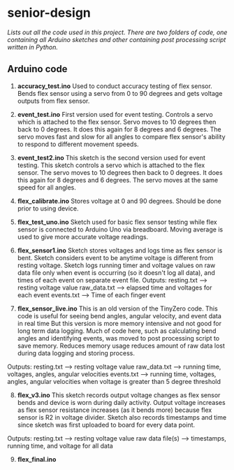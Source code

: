 # senior-design
*Lists out all the code used in this project.*
*There are two folders of code, one containing all Arduino sketches and other containing post processing script written in Python.*

## Arduino code
1. **accuracy_test.ino** 
Used to conduct accuracy testing of flex sensor. Bends flex sensor using a servo from 0 to 90 degrees and gets voltage outputs from flex sensor.

2. **event_test.ino**
First version used for event testing. Controls a servo which is attached to the flex sensor. Servo moves to 10 degrees then back to 0 degrees. It does this again for 8 degrees and 6 degrees. The servo moves fast and slow for all angles to compare flex sensor's ability to respond to different movement speeds.

3. **event_test2.ino**
This sketch is the second version used for event testing. This sketch controls a servo which is attached to the flex sensor. The servo moves to 10 degrees then back to 0 degrees. It does this again for 8 degrees and 6 degrees. The servo moves at the same speed for all angles.

4. **flex_calibrate.ino**
Stores voltage at 0 and 90 degrees. Should be done prior to using device.

5. **flex_test_uno.ino**
Sketch used for basic flex sensor testing while flex sensor is connected to Arduino Uno via breadboard. Moving average is used to give more accurate voltage readings.

6. **flex_sensor1.ino**
Sketch stores voltages and logs time as flex sensor is bent. Sketch considers event to be anytime voltage is different from resting voltage. Sketch logs running timer and voltage values on raw data file only when event is occurring (so it doesn't log all data), and times of each event on separate event file.
Outputs: resting.txt --> resting voltage value
         raw_data.txt --> elapsed time and voltages for each event
         events.txt --> Time of each finger event
         
7. **flex_sensor_live.ino**
This is an old version of the TinyZero code. This code is useful for seeing bend angles, angular velocity, and event data in real time
But this version is more memory intensive and not good for long term data logging. Much of code here, such as calculating bend angles and identifying events, was moved to post processing script to save memory. Reduces memory usage reduces amount of raw data lost during data logging and storing process.

Outputs: resting.txt --> resting voltage value
         raw_data.txt --> running time, voltages, angles, angular velocities
         events.txt --> running time, voltages, angles, angular velocities when voltage is greater than 5 degree threshold
         
8. **flex_v3.ino**
This sketch records output voltage changes as flex sensor bends and device is worn during daily activity. Output voltage increases as flex sensor resistance increases (as it bends more) because flex sensor is R2 in voltage divider. Sketch also records timestamps and time since sketch was first uploaded to board for every data point.

Outputs: resting.txt --> resting voltage value
         raw data file(s) --> timestamps, running time, and voltage for all data
         
9. **flex_final.ino**








